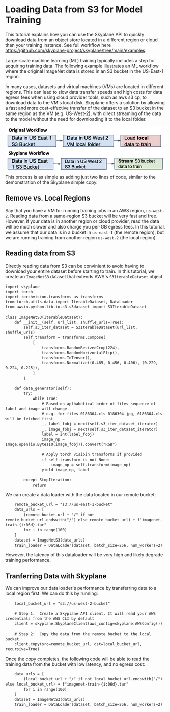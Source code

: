 # Loading Data from S3 for Model Training

This tutorial explains how you can use the Skyplane API to quickly download data from an object store located in a different region or cloud than your training instance. See full workflow here https://github.com/skyplane-project/skyplane/tree/main/examples. 

Large-scale machine learning (ML) training typically includes a step for acquiring training data. The following example illustrates an ML workflow where the original ImageNet data is stored in an S3 bucket in the US-East-1 region.

In many cases, datasets and virtual machines (VMs) are located in different regions. This can lead to slow data transfer speeds and high costs for data egress fees when using cloud provider tools, such as aws s3 cp, to download data to the VM's local disk. Skyplane offers a solution by allowing a fast and more cost-effective transfer of the dataset to an S3 bucket in the same region as the VM (e.g. US-West-2), with direct streaming of the data to the model without the need for downloading it to the local folder.

![imagenet_training](_static/api/imagenet.png)
This process is as simple as adding just two lines of code, similar to the demonstration of the Skyplane simple copy.

## Remove vs. Local Regions
Say that you have a VM for running training jobs in an AWS region, `us-west-2`. Reading data from a same-region S3 bucket will be very fast and free. However, if your data is in another region or cloud provider, read the data will be much slower and also charge you per-GB egress fees. In this tutorial, we assume that our data is in a bucket in `us-east-1` (the remote region), but we are running training from another region `us-west-2` (the local region).


## Reading data from S3 
Directly reading data from S3 can be convinient to avoid having to download your entire dataset before starting to train. In this tutorial, we create an `ImageNetS3` dataset that extends AWS's `S3IterableDataset` object.

```
import skyplane
import torch  
import torchvision.transforms as transforms  
from torch.utils.data import IterableDataset, DataLoader  
from awsio.python.lib.io.s3.s3dataset import S3IterableDataset  

class ImageNetS3(IterableDataset):
    def __init__(self, url_list, shuffle_urls=True):
        self.s3_iter_dataset = S3IterableDataset(url_list, shuffle_urls)
        self.transform = transforms.Compose(
            [
                transforms.RandomResizedCrop(224),
                transforms.RandomHorizontalFlip(),
                transforms.ToTensor(),
                transforms.Normalize((0.485, 0.456, 0.406), (0.229, 0.224, 0.225)),
            ]
        )

    def data_generator(self):
        try:
            while True:
                # Based on aplhabetical order of files sequence of label and image will change.
                # e.g. for files 0186304.cls 0186304.jpg, 0186304.cls will be fetched first
                _, label_fobj = next(self.s3_iter_dataset_iterator)
                _, image_fobj = next(self.s3_iter_dataset_iterator)
                label = int(label_fobj)
                image_np = Image.open(io.BytesIO(image_fobj)).convert("RGB")

                # Apply torch visioin transforms if provided
                if self.transform is not None:
                    image_np = self.transform(image_np)
                yield image_np, label

        except StopIteration:
            return
```
We can create a data loader with the data located in our remote bucket: 
```
    remote_bucket_url = "s3://us-east-1-bucket" 
    data_urls = [
        (remote_bucket_url + "/" if not remote_bucket_url.endswith("/") else remote_bucket_url) + f"imagenet-train-{i:06d}.tar"
        for i in range(100)
    ]
    dataset = ImageNetS3(data_urls)
    train_loader = DataLoader(dataset, batch_size=256, num_workers=2)
```
However, the latency of this dataloader will be very high and likely degrade training performance.  

## Tranferring Data with Skyplane 
We can improve our data loader's performance by transferring data to a local region first. We can do this by running: 
```
    local_bucket_url = "s3://us-west-2-bucket" 

    # Step 1:  Create a Skyplane API client. It will read your AWS credentials from the AWS CLI by default
    client = skyplane.SkyplaneClient(aws_config=skyplane.AWSConfig())

    # Step 2:  Copy the data from the remote bucket to the local bucket.
    client.copy(src=remote_bucket_url, dst=local_bucket_url, recursive=True)
```
Once the copy completes, the following code will be able to read the training data from the bucket with low latency, and no egress cost: 
```
    data_urls = [
        (local_bucket_url + "/" if not local_bucket_url.endswith("/") else local_bucket_url) + f"imagenet-train-{i:06d}.tar"
        for i in range(100)
    ]
    dataset = ImageNetS3(data_urls)
    train_loader = DataLoader(dataset, batch_size=256, num_workers=2)
```



